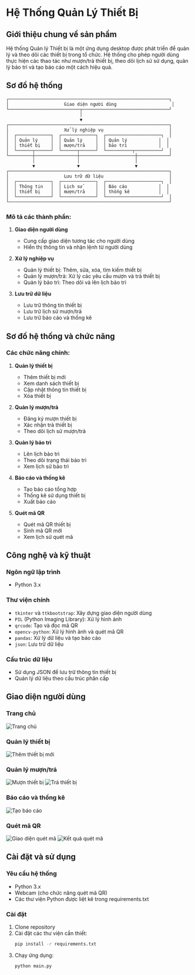 # Hệ Thống Quản Lý Thiết Bị

## Giới thiệu chung về sản phẩm
Hệ thống Quản lý Thiết bị là một ứng dụng desktop được phát triển để quản lý và theo dõi các thiết bị trong tổ chức. Hệ thống cho phép người dùng thực hiện các thao tác như mượn/trả thiết bị, theo dõi lịch sử sử dụng, quản lý bảo trì và tạo báo cáo một cách hiệu quả.

## Sơ đồ hệ thống
```
┌─────────────────────────────────────────────────────────────┐
│                     Giao diện người dùng                     │
└───────────────────────────┬─────────────────────────────────┘
                            │
                            ▼
┌─────────────────────────────────────────────────────────────┐
│                     Xử lý nghiệp vụ                         │
│  ┌─────────────┐  ┌─────────────┐  ┌─────────────────────┐  │
│  │ Quản lý     │  │ Quản lý     │  │ Quản lý            │  │
│  │ thiết bị    │  │ mượn/trả    │  │ bảo trì            │  │
│  └──────┬──────┘  └──────┬──────┘  └──────────┬──────────┘  │
└─────────┼────────────────┼─────────────────────┼────────────┘
          │                │                     │
          ▼                ▼                     ▼
┌─────────────────────────────────────────────────────────────┐
│                     Lưu trữ dữ liệu                         │
│  ┌─────────────┐  ┌─────────────┐  ┌─────────────────────┐  │
│  │ Thông tin   │  │ Lịch sử     │  │ Báo cáo            │  │
│  │ thiết bị    │  │ mượn/trả    │  │ thống kê           │  │
│  └─────────────┘  └─────────────┘  └─────────────────────┘  │
└─────────────────────────────────────────────────────────────┘
```

### Mô tả các thành phần:
1. **Giao diện người dùng**
   - Cung cấp giao diện tương tác cho người dùng
   - Hiển thị thông tin và nhận lệnh từ người dùng

2. **Xử lý nghiệp vụ**
   - Quản lý thiết bị: Thêm, sửa, xóa, tìm kiếm thiết bị
   - Quản lý mượn/trả: Xử lý các yêu cầu mượn và trả thiết bị
   - Quản lý bảo trì: Theo dõi và lên lịch bảo trì

3. **Lưu trữ dữ liệu**
   - Lưu trữ thông tin thiết bị
   - Lưu trữ lịch sử mượn/trả
   - Lưu trữ báo cáo và thống kê

## Sơ đồ hệ thống và chức năng

### Các chức năng chính:
1. **Quản lý thiết bị**
   - Thêm thiết bị mới
   - Xem danh sách thiết bị
   - Cập nhật thông tin thiết bị
   - Xóa thiết bị

2. **Quản lý mượn/trả**
   - Đăng ký mượn thiết bị
   - Xác nhận trả thiết bị
   - Theo dõi lịch sử mượn/trả

3. **Quản lý bảo trì**
   - Lên lịch bảo trì
   - Theo dõi trạng thái bảo trì
   - Xem lịch sử bảo trì

4. **Báo cáo và thống kê**
   - Tạo báo cáo tổng hợp
   - Thống kê sử dụng thiết bị
   - Xuất báo cáo

5. **Quét mã QR**
   - Quét mã QR thiết bị
   - Sinh mã QR mới
   - Xem lịch sử quét mã

## Công nghệ và kỹ thuật

### Ngôn ngữ lập trình
- Python 3.x

### Thư viện chính
- `tkinter` và `ttkbootstrap`: Xây dựng giao diện người dùng
- `PIL` (Python Imaging Library): Xử lý hình ảnh
- `qrcode`: Tạo và đọc mã QR
- `opencv-python`: Xử lý hình ảnh và quét mã QR
- `pandas`: Xử lý dữ liệu và tạo báo cáo
- `json`: Lưu trữ dữ liệu

### Cấu trúc dữ liệu
- Sử dụng JSON để lưu trữ thông tin thiết bị
- Quản lý dữ liệu theo cấu trúc phân cấp

## Giao diện người dùng

### Trang chủ
![Trang chủ](app_images/trang_chủ.jpg)

### Quản lý thiết bị
![Thêm thiết bị mới](app_images/thêm_thiết_bị_mới.jpg)

### Quản lý mượn/trả
![Mượn thiết bị](app_images/mượn_thiết_bị.jpg)
![Trả thiết bị](app_images/trả_thiết_bị.jpg)

### Báo cáo và thống kê
![Tạo báo cáo](app_images/tạo_báo_cáo.jpg)

### Quét mã QR
![Giao diện quét mã](app_images/giao_diện_sau_khi_bấm_nút_quét_và_sinh_mã.jpg)
![Kết quả quét mã](app_images/sau_khi_quét_mã.jpg)

## Cài đặt và sử dụng

### Yêu cầu hệ thống
- Python 3.x
- Webcam (cho chức năng quét mã QR)
- Các thư viện Python được liệt kê trong requirements.txt

### Cài đặt
1. Clone repository
2. Cài đặt các thư viện cần thiết:
   ```bash
   pip install -r requirements.txt
   ```
3. Chạy ứng dụng:
   ```bash
   python main.py
   ```

